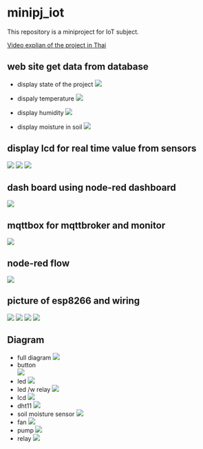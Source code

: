 # minipj_iot
This repository is a miniproject for IoT subject.

[Video explian of the project in Thai](https://youtu.be/ysBi2S0aeLs)

## web site get data from database
- display state of the project
![](https://github.com/Rus1999/minipj_iot/blob/main/imgs/state-site.png)

- dispaly temperature
![](https://github.com/Rus1999/minipj_iot/blob/main/imgs/temp-site.png)

- display humidity
![](https://github.com/Rus1999/minipj_iot/blob/main/imgs/humid-site.png)

- display moisture in soil
![](https://github.com/Rus1999/minipj_iot/blob/main/imgs/moisture-site.png)

## display lcd for real time value from sensors
![](https://github.com/Rus1999/minipj_iot/blob/main/imgs/temp-humid-lcd.jpg)
![](https://github.com/Rus1999/minipj_iot/blob/main/imgs/mois-lcd.jpg)
![](https://github.com/Rus1999/minipj_iot/blob/main/imgs/state-lcd.jpg)

## dash board using node-red dashboard
![](https://github.com/Rus1999/minipj_iot/blob/main/imgs/node-red-dashboard.png)

## mqttbox for mqttbroker and monitor
![](https://github.com/Rus1999/minipj_iot/blob/main/imgs/mqttbox.png)

## node-red flow
![](https://github.com/Rus1999/minipj_iot/blob/main/imgs/node-red.png)

## picture of esp8266 and wiring
![](https://github.com/Rus1999/minipj_iot/blob/main/imgs/ledstate.jpg)
![](https://github.com/Rus1999/minipj_iot/blob/main/imgs/relay.jpg)
![](https://github.com/Rus1999/minipj_iot/blob/main/imgs/pj.jpg)
![](https://github.com/Rus1999/minipj_iot/blob/main/imgs/overview.jpg)

## Diagram
- full diagram
![](https://github.com/Rus1999/minipj_iot/blob/main/paint.net/full.png)
- button <br>
![](https://github.com/Rus1999/minipj_iot/blob/main/paint.net/button.png)
- led
![](https://github.com/Rus1999/minipj_iot/blob/main/paint.net/led.png)
- led /w relay
![](https://github.com/Rus1999/minipj_iot/blob/main/paint.net/led%2Brelay.png)
- lcd
![](https://github.com/Rus1999/minipj_iot/blob/main/paint.net/lcd.png)
- dht11
![](https://github.com/Rus1999/minipj_iot/blob/main/paint.net/dht.png)
- soil moisture sensor
![](https://github.com/Rus1999/minipj_iot/blob/main/paint.net/moisture.png)
- fan
![](https://github.com/Rus1999/minipj_iot/blob/main/paint.net/fan.png)
- pump
![](https://github.com/Rus1999/minipj_iot/blob/main/paint.net/pump.png)
- relay
![](https://github.com/Rus1999/minipj_iot/blob/main/paint.net/relay.png)
